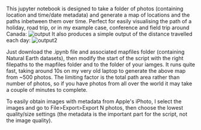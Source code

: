 This jupyter notebook is designed to take a folder of photos (containing location and time/date metadata) and generate a map of locations and the paths inbetween them over time.
Perfect for easily visualising the path of a holiday, road trip, or in my example case, conference and field trip around Canada:
![output](https://github.com/jakeleyhr/photos2map/assets/154226340/185cf73b-1e69-405d-932a-10fcda8a63a5)
It also produces a simple output of the distance travelled each day:
![output2](https://github.com/jakeleyhr/photos2map/assets/154226340/7945b356-a3ea-4098-a9a0-6300112a44ac)

Just download the .ipynb file and associated mapfiles folder (containing Natural Earth datasets), then modify the start of the script with the right filepaths to the mapfiles folder and to the folder of your iamges.
It runs quite fast, taking around 10s on my very old laptop to generate the above map from ~500 photos. The limiting factor is the total path area rather than number of photos, so if you have photos from all over the world it may take a couple of minutes to complete.

To easily obtain images with metadata from Apple's iPhoto, I select the images and go to File>Export>Export N photos, then choose the lowest quality/size settings (the metadata is the important part for the script, not the image quality).
